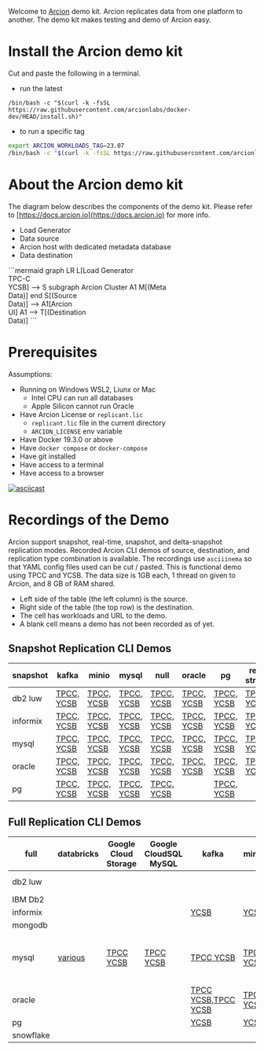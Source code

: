 Welcome to [Arcion](http://arcion.io) demo kit.
Arcion replicates data from one platform to another.
The demo kit makes testing and demo of Arcion easy.

# Install the Arcion demo kit  

Cut and paste the following in a terminal.

- run the latest
```
/bin/bash -c "$(curl -k -fsSL https://raw.githubusercontent.com/arcionlabs/docker-dev/HEAD/install.sh)"
```

- to run a specific tag
```bash
export ARCION_WORKLOADS_TAG=23.07
/bin/bash -c "$(curl -k -fsSL https://raw.githubusercontent.com/arcionlabs/docker-dev/${ARCION_WORKLOADS_TAG:-HEAD}/install.sh)"
```

# About the Arcion demo kit  

The diagram below describes the components of the demo kit.  Please refer to [https://docs.arcion.io](https://docs.arcion.io) for more info.

- Load Generator
- Data source
- Arcion host with dedicated metadata database
- Data destination

<div class="mermaid">
```mermaid
graph LR
    L[Load Generator<br>TPC-C<br>YCSB] --> S
    subgraph Arcion Cluster
        A1
        M[(Meta <br>Data)]
    end
    S[(Source <br>Data)] --> A1[Arcion <br> UI]
    A1 --> T[(Destination<br>Data)]
```
</div>

# Prerequisites

Assumptions:

- Running on Windows WSL2, Liunx or Mac 
  - Intel CPU can run all databases
  - Apple Silicon cannot run Oracle 
- Have Arcion License or `replicant.lic`
  - `replicant.lic` file in the current directory 
  - `ARCION_LICENSE` env variable    
- Have Docker 19.3.0 or above
- Have `docker compose` or `docker-compose` 
- Have git installed
- Have access to a terminal
- Have access to a browser


[![asciicast](https://asciinema.org/a/587770.svg)](https://asciinema.org/a/587770)

# Recordings of the Demo

Arcion support snapshot, real-time, snapshot, and delta-snapshot replication modes.
Recorded Arcion CLI demos of source, destination, and replication type combination is available.
The recordings use `asciiinema` so that YAML config files used can be cut / pasted.
This is functional demo using TPCC and YCSB.
The data size is 1GB each, 1 thread on given to Arcion, and 8 GB of RAM shared.  

- Left side of the table (the left column) is the source.
- Right side of the table (the top row) is the destination.
- The cell has workloads and URL to the demo.
- A blank cell means a demo has not been recorded as of yet.
   
## Snapshot Replication CLI Demos

snapshot | kafka | minio | mysql | null | oracle | pg | redis stream | snowflake
-- | -- | -- | -- | -- | -- | -- | -- | --
db2 luw | [TPCC, YCSB](https://asciinema.org/a/596930) | [TPCC, YCSB](https://asciinema.org/a/596933) | [TPCC, YCSB](https://asciinema.org/a/596925) | [TPCC, YCSB](https://asciinema.org/a/596934) | [TPCC, YCSB](https://asciinema.org/a/596927) | [TPCC, YCSB](https://asciinema.org/a/596926) | [TPCC, YCSB](https://asciinema.org/a/596929) | [TPCC, YCSB](https://asciinema.org/a/596928)
informix | [TPCC, YCSB](https://asciinema.org/a/596949) | [TPCC, YCSB](https://asciinema.org/a/596417) | [TPCC, YCSB](https://asciinema.org/a/596950) | [TPCC, YCSB](https://asciinema.org/a/596416) | [TPCC, YCSB](https://asciinema.org/a/596952) | [TPCC, YCSB](https://asciinema.org/a/596953) | [TPCC, YCSB](https://asciinema.org/a/596955) | [TPCC, YCSB](https://asciinema.org/a/596415)
mysql | [TPCC, YCSB](https://asciinema.org/a/596940) | [TPCC, YCSB](https://asciinema.org/a/596938) | [TPCC, YCSB](https://asciinema.org/a/596941) | [TPCC, YCSB](https://asciinema.org/a/596942) | [TPCC, YCSB](https://asciinema.org/a/596943) | [TPCC, YCSB](https://asciinema.org/a/596937) | [TPCC, YCSB](https://asciinema.org/a/596948) | [TPCC, YCSB](https://asciinema.org/a/M27aYd5QkOStjN80Pdqx2hBCc)
oracle | [TPCC, YCSB](https://asciinema.org/a/596635) | [TPCC, YCSB](https://asciinema.org/a/596638) | [TPCC, YCSB](https://asciinema.org/a/596642) | [TPCC, YCSB](https://asciinema.org/a/596643) | [TPCC, YCSB](https://asciinema.org/a/596958) | [TPCC, YCSB](https://asciinema.org/a/596641) | [TPCC, YCSB](https://asciinema.org/a/596957) | [TPCC, YCSB](https://asciinema.org/a/596634)
pg | [TPCC, YCSB](https://asciinema.org/a/596959) | [TPCC, YCSB](https://asciinema.org/a/596960) | [TPCC, YCSB](https://asciinema.org/a/596962) | [TPCC, YCSB](https://asciinema.org/a/596963) |   | [TPCC, YCSB](https://asciinema.org/a/596961) |   | [TPCC, YCSB](https://asciinema.org/a/596966)



## Full Replication CLI Demos

full | databricks | Google Cloud Storage | Google CloudSQL MySQL | kafka | minio | mongodb | mysql | null | oracle | pg | redis stream | singlestore | snowflake | sqlserver
-- | -- | -- | -- | -- | -- | -- | -- | -- | -- | -- | -- | -- | -- | --
db2 luw |   |   |   |   |   |   | [TPCC YCSB](https://asciinema.org/a/597115) |   | [TPCC YCSB](https://asciinema.org/a/597114) | [TPCC YCSB](https://asciinema.org/a/597116) |   |   |   |  
IBM Db2 |   |   |   |   |   |   |   |   | [various](https://youtu.be/TYXJhwjXIms) |   |   |   |   |  
informix |   |   |   | [YCSB](https://asciinema.org/a/596970) | [YCSB](https://asciinema.org/a/596971) |   | [YCSB](https://asciinema.org/a/596959) | [YCSB](https://asciinema.org/a/596973) | [YCSB](https://asciinema.org/a/46fe1mFKWyIvRhSaqEnIrGacN),[YCSB](https://asciinema.org/a/596974) | [YCSB](https://asciinema.org/a/596418),[YCSB](https://asciinema.org/a/596975) | [YCSB](https://asciinema.org/a/596977) |   | [YCSB](https://asciinema.org/a/596402) |  
mongodb |   |   |   |   |   | [](https://youtu.be/33TBVqFDuCk) |   |   |   |   |   |   |   |  
mysql | [various](https://youtu.be/ytKpvWJi3Lo) | [TPCC YCSB](https://asciinema.org/a/597274) | [TPCC YCSB](https://asciinema.org/a/597663) | [TPCC YCSB](https://asciinema.org/a/596184) | [TPCC YCSB](https://asciinema.org/a/596183) |   | [TPCC YCSB](https://asciinema.org/a/596980),[TPCC & YCSB](https://asciinema.org/a/597442),[TPCC & YCSB](https://asciinema.org/a/597443) | [TPCC YCSB](https://asciinema.org/a/596979) | [TPCC YCSB](https://asciinema.org/a/596981) | [TPCC YCSB](https://asciinema.org/a/587771) | [TPCC YCSB](https://asciinema.org/a/596982) | [various](https://youtu.be/x9_ccBjf1EQ) | [](https://asciinema.org/a/8CO7i2Ecj8jPdSh4mFOfDbm9F) |  
oracle | [](https://youtu.be/SAc7v7ZspPw) |   |   | [TPCC YCSB](https://asciinema.org/a/596653),[TPCC YCSB](https://asciinema.org/a/596984) | [TPCC YCSB](https://asciinema.org/a/596652) | [various](https://youtu.be/sK3tZmpb1YI),[](https://youtu.be/dTChAc9GpSc) | [TPCC YCSB](https://asciinema.org/a/596647) | [TPCC YCSB](https://asciinema.org/a/596644) | [various](https://youtu.be/sVhraqx095g) | [TPCC YCSB](https://asciinema.org/a/596651) |   | [various](https://youtu.be/x9_ccBjf1EQ) | [YCSB](https://asciinema.org/a/596633),[](https://youtu.be/XRAFNrhv5cI) |  
pg |   |   |   | [YCSB](https://asciinema.org/a/598279) | [YCSB](https://asciinema.org/a/598285) |   | [YCSB](https://asciinema.org/a/598277) |   | [X](https://asciinema.org/a/598282) | [YCSB](https://asciinema.org/a/598284) | [YCSB](https://asciinema.org/a/598286) |   |   | [YCSB](https://asciinema.org/a/598281)
snowflake |   |   |   |   |   |   |   |   |   |   |   |   |   | [various](https://youtu.be/8sn8KJfh9ns)


